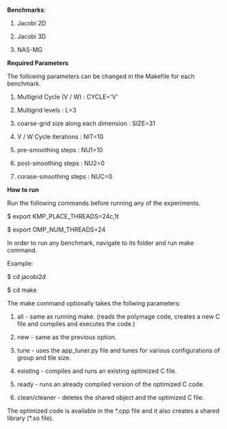 **Benchmarks**: 

 1. Jacobi 2D

 2. Jacobi 3D

 3. NAS-MG

**Required Parameters**

The following parameters can be changed in the Makefile for each benchmark. 

 1. Multigrid Cycle (V / W) : CYCLE='V'

 2. Multigrid levels : L=3      

 3. coarse-grid size along each dimension : SIZE=31  

 4. V / W Cycle iterations : NIT=10   

 5. pre-smoothing steps : NU1=10   

 6. post-smoothing steps : NU2=0    

 7. corase-smoothing steps : NUC=0    


**How to run**

Run the following commands before running any of the experiments.

$ export KMP\_PLACE\_THREADS=24c,1t

$ export OMP\_NUM\_THREADS=24

In order to run any benchmark, navigate to its folder and run make command.

Example:

$ cd jacobi2d

$ cd make 

The make command optionally takes the follwing parameters:

1. all - same as running make. (reads the polymage code, creates a new C file and compiles and executes the code.)

2. new - same as the previous option.

3. tune - uses the app_tuner.py file and tunes for various configurations of group and tile size.

4. existing - compiles and runs an existing optimized C file.

5. ready - runs an already compiled version of the optimized C code.

6. clean/cleaner - deletes the shared object and the optimized C file. 

The optimized code is available in the \*.cpp file and it also creates a shared library (\*.so file).


